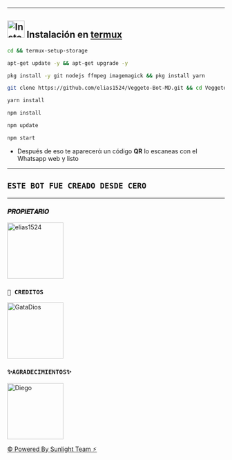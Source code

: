 
---------

## <img src="https://i.giphy.com/media/nWGRHBnAl5Kmc/giphy.gif" alt="Instalacion" width="40" height="40"> Instalación en [termux](https://f-droid.org/repo/com.termux_118.apk)

```bash
cd && termux-setup-storage
```

```bash
apt-get update -y && apt-get upgrade -y
```

```bash
pkg install -y git nodejs ffmpeg imagemagick && pkg install yarn 
```

```bash
git clone https://github.com/elias1524/Veggeto-Bot-MD.git && cd Veggeto-Bot-MD 
```

```bash
yarn install
```

```bash
npm install
```

```bash
npm update
```

```bash
npm start
```

- Después de eso te aparecerά un código **QR** lo escaneas con el Whatsapp web y listo

---------
## `ESTE BOT FUE CREADO DESDE CERO`
----
### **`𝑷𝑹𝑶𝑷𝑰𝑬𝑻𝑨𝑹𝑰𝑶`**
<a
href="https://github.com/elias1524"><img
src="https://github.com/elias1524.png" width="130" height="130" alt="elias1524"/></a>

### **`🌹 CREDITOS`**
<a
href="https://github.com/GataNina-Li"><img src="https://github.com/GataNina-Li.png" width="130" height="130" alt="GataDios"/></a>

### **`✨AGRADECIMIENTOS✨`**
<a
href="https://github.com/Dev-Diego"><img src="https://github.com/Dev-Diego.png" width="130" height="130" alt="Diego"/></a>

[© Powered By Sunlight Team ⚡︎](https://whatsapp.com/channel/0029Vam7yUg77qVaz3sIAp0z)